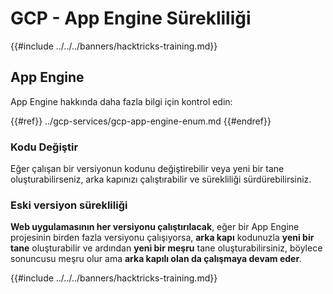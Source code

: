 # GCP - App Engine Sürekliliği

{{#include ../../../banners/hacktricks-training.md}}

## App Engine

App Engine hakkında daha fazla bilgi için kontrol edin:

{{#ref}}
../gcp-services/gcp-app-engine-enum.md
{{#endref}}

### Kodu Değiştir

Eğer çalışan bir versiyonun kodunu değiştirebilir veya yeni bir tane oluşturabilirseniz, arka kapınızı çalıştırabilir ve sürekliliği sürdürebilirsiniz.

### Eski versiyon sürekliliği

**Web uygulamasının her versiyonu çalıştırılacak**, eğer bir App Engine projesinin birden fazla versiyonu çalışıyorsa, **arka kapı** kodunuzla **yeni bir tane** oluşturabilir ve ardından **yeni bir meşru** tane oluşturabilirsiniz, böylece sonuncusu meşru olur ama **arka kapılı olan da çalışmaya devam eder**.

{{#include ../../../banners/hacktricks-training.md}}
